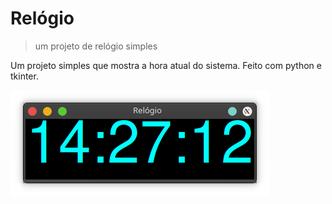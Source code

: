 # Relógio
> um projeto de relógio simples

Um projeto simples que mostra a hora atual do sistema. Feito com python e tkinter.

![](/relogio.png)
